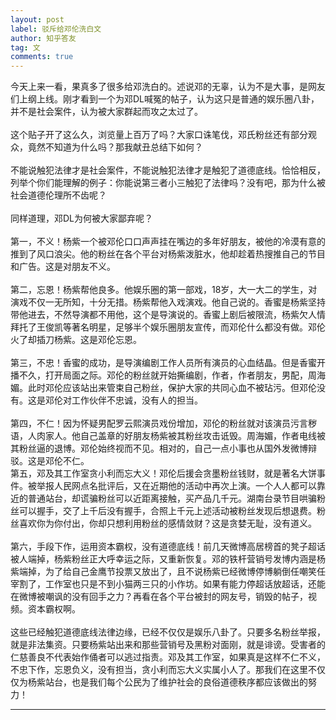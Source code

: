 ```yaml
---
layout: post
label: 驳斥给邓伦洗白文
author: 知乎答友
tag: 文
comments: true
---
```


今天上来一看，果真多了很多给邓洗白的。述说邓的无辜，认为不是大事，是网友们上纲上线。刚才看到一个为邓DL喊冤的帖子，认为这只是普通的娱乐圈八卦，并不是社会案件，认为被大家群起而攻之太过了。<br>
<br>这个贴子开了这么久，浏览量上百万了吗？大家口诛笔伐，邓氏粉丝还有部分观众，竟然不知道为什么吗？那我献丑总结下如何？<br>
<br>不能说触犯法律才是社会案件，不能说触犯法律才是触犯了道德底线。恰恰相反，列举个你们能理解的例子：你能说第三者小三触犯了法律吗？没有吧，那为什么被社会道德伦理所不齿呢？<br>
<br>同样道理，邓DL为何被大家鄙弃呢？<br>
<br>第一，不义！杨紫一个被邓伦口口声声挂在嘴边的多年好朋友，被他的冷漠有意的推到了风口浪尖。他的粉丝在各个平台对杨紫泼脏水，他却趁着热搜推自己的节目和广告。这是对朋友不义。<br>
<br>第二，忘恩！杨紫帮他良多。他娱乐圈的第一部戏，18岁，大一大二的学生，对演戏不仅一无所知，十分无措。杨紫帮他入戏演戏。他自己说的。香蜜是杨紫坚持带他进去，不然导演都不用他，这个是导演说的。香蜜上剧后被限流，杨紫欠人情拜托了王俊凯等著名明星，足够半个娱乐圈朋友宣传，而邓伦什么都没有做。邓伦火了却插刀杨紫。这是邓伦忘恩。<br>
<br>第三，不忠！香蜜的成功，是导演编剧工作人员所有演员的心血结晶。但是香蜜开播不久，打开局面之际。邓伦的粉丝就开始撕编剧，作者，作者朋友，男配，周海媚。此时邓伦应该站出来管束自己粉丝，保护大家的共同心血不被玷污。但邓伦没有。这是邓伦对工作伙伴不忠诚，没有人的担当。<br>
<br>第四，不仁！因为怀疑男配罗云熙演员戏份增加，邓伦的粉丝就对该演员污言秽语，人肉家人。他自己盖章的好朋友杨紫被其粉丝攻击诋毁。周海媚，作者电线被其粉丝逼的退博。邓伦始终视而不见。相对的，自己一点小事也从国外发微博辩驳。这是邓伦不仁。
<br>第五，邓及其工作室贪小利而忘大义！邓伦后援会贪墨粉丝钱财，就是著名大饼事件。被举报人民网点名批评后，又在近期他的活动中再次上演。一个人人都可以靠近的普通站台，却谎骗粉丝可以近距离接触，买产品几千元。湖南台录节目哄骗粉丝可以握手，交了上千后没有握手，合照上千元上述活动被粉丝发现后想退费。粉丝喜欢你为你付出，你却只想利用粉丝的感情敛财？这是贪婪无耻，没有道义。<br>
<br>第六，手段下作，运用资本霸权，没有道德底线！前几天微博高居榜首的凳子超话被人端掉，杨紫粉丝正大呼幸运之际，又重新恢复。邓的铁杆营销号发博内涵是杨紫端掉，为了给自己金鹰节投票又放出了，且不说杨紫已经微博停博躺倒任嘲笑任宰割了，工作室也只是不到小猫两三只的小作坊。如果有能力停超话放超话，还能在微博被嘲讽的没有回手之力？再看在各个平台被封的网友号，销毁的帖子，视频。资本霸权啊。<br>
<br>这些已经触犯道德底线法律边缘，已经不仅仅是娱乐八卦了。只要多名粉丝举报，就是非法集资。只要杨紫站出来和那些营销号及黑粉对面刚，就是诽谤。受害者的仁慈善良不代表始作俑者可以逃过指责。邓及其工作室，如果真是这样不仁不义，不忠下作，忘恩负义，没有担当，贪小利而忘大义实属小人了。那我们在这里不仅仅为杨紫站台，也是我们每个公民为了维护社会的良俗道德秩序都应该做出的努力！

---
    
